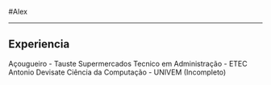 #Alex

---

## Experiencia

Açougueiro - Tauste Supermercados
Tecnico em Administração - ETEC Antonio Devisate
Ciência da Computação - UNIVEM (Incompleto)